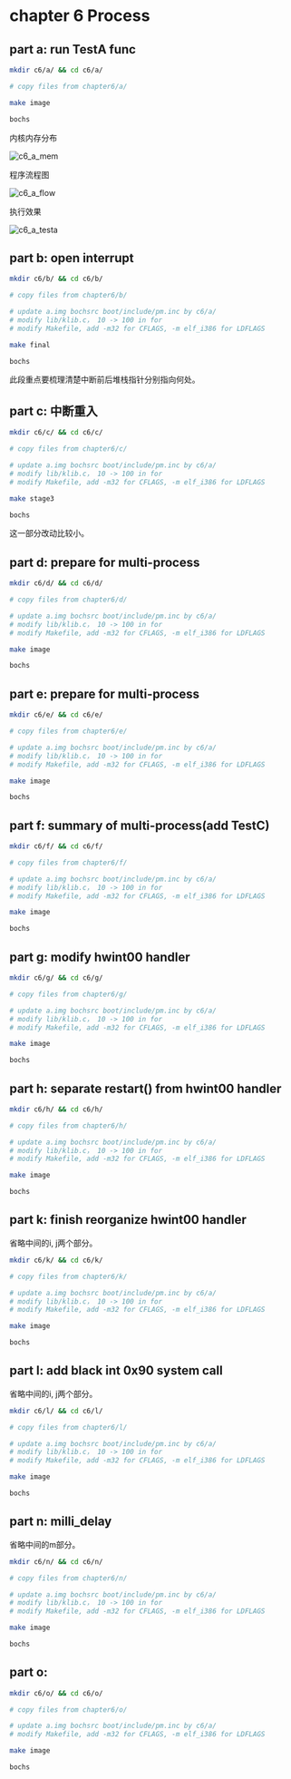 # chapter 6 Process

## part a: run TestA func

```bash
mkdir c6/a/ && cd c6/a/

# copy files from chapter6/a/

make image

bochs

```

内核内存分布

![c6_a_mem](https://raw.githubusercontent.com/jungle85gopy/orangeS/master/c6/a/c6_a_mem.png)

程序流程图

![c6_a_flow](https://raw.githubusercontent.com/jungle85gopy/orangeS/master/c6/a/c6_a_flow.png)

执行效果

![c6_a_testa](https://raw.githubusercontent.com/jungle85gopy/orangeS/master/c6/a/c6_a_testa.png)



## part b: open interrupt


```bash
mkdir c6/b/ && cd c6/b/

# copy files from chapter6/b/

# update a.img bochsrc boot/include/pm.inc by c6/a/
# modify lib/klib.c， 10 -> 100 in for
# modify Makefile, add -m32 for CFLAGS, -m elf_i386 for LDFLAGS

make final

bochs

```

此段重点要梳理清楚中断前后堆栈指针分别指向何处。


## part c: 中断重入


```bash
mkdir c6/c/ && cd c6/c/

# copy files from chapter6/c/

# update a.img bochsrc boot/include/pm.inc by c6/a/
# modify lib/klib.c， 10 -> 100 in for
# modify Makefile, add -m32 for CFLAGS, -m elf_i386 for LDFLAGS

make stage3

bochs

```

这一部分改动比较小。


## part d: prepare for multi-process


```bash
mkdir c6/d/ && cd c6/d/

# copy files from chapter6/d/

# update a.img bochsrc boot/include/pm.inc by c6/a/
# modify lib/klib.c， 10 -> 100 in for
# modify Makefile, add -m32 for CFLAGS, -m elf_i386 for LDFLAGS

make image

bochs

```


## part e: prepare for multi-process


```bash
mkdir c6/e/ && cd c6/e/

# copy files from chapter6/e/

# update a.img bochsrc boot/include/pm.inc by c6/a/
# modify lib/klib.c， 10 -> 100 in for
# modify Makefile, add -m32 for CFLAGS, -m elf_i386 for LDFLAGS

make image

bochs

```



## part f: summary of multi-process(add TestC)


```bash
mkdir c6/f/ && cd c6/f/

# copy files from chapter6/f/

# update a.img bochsrc boot/include/pm.inc by c6/a/
# modify lib/klib.c， 10 -> 100 in for
# modify Makefile, add -m32 for CFLAGS, -m elf_i386 for LDFLAGS

make image

bochs

```


## part g: modify hwint00 handler

```bash
mkdir c6/g/ && cd c6/g/

# copy files from chapter6/g/

# update a.img bochsrc boot/include/pm.inc by c6/a/
# modify lib/klib.c， 10 -> 100 in for
# modify Makefile, add -m32 for CFLAGS, -m elf_i386 for LDFLAGS

make image

bochs

```



## part h: separate restart() from hwint00 handler

```bash
mkdir c6/h/ && cd c6/h/

# copy files from chapter6/h/

# update a.img bochsrc boot/include/pm.inc by c6/a/
# modify lib/klib.c， 10 -> 100 in for
# modify Makefile, add -m32 for CFLAGS, -m elf_i386 for LDFLAGS

make image

bochs

```

## part k: finish reorganize hwint00 handler

省略中间的i, j两个部分。

```bash
mkdir c6/k/ && cd c6/k/

# copy files from chapter6/k/

# update a.img bochsrc boot/include/pm.inc by c6/a/
# modify lib/klib.c， 10 -> 100 in for
# modify Makefile, add -m32 for CFLAGS, -m elf_i386 for LDFLAGS

make image

bochs

```

## part l: add black int 0x90 system call

省略中间的i, j两个部分。

```bash
mkdir c6/l/ && cd c6/l/

# copy files from chapter6/l/

# update a.img bochsrc boot/include/pm.inc by c6/a/
# modify lib/klib.c， 10 -> 100 in for
# modify Makefile, add -m32 for CFLAGS, -m elf_i386 for LDFLAGS

make image

bochs

```

## part n: milli_delay 

省略中间的m部分。

```bash
mkdir c6/n/ && cd c6/n/

# copy files from chapter6/n/

# update a.img bochsrc boot/include/pm.inc by c6/a/
# modify lib/klib.c， 10 -> 100 in for
# modify Makefile, add -m32 for CFLAGS, -m elf_i386 for LDFLAGS

make image

bochs

```

## part o:


```bash
mkdir c6/o/ && cd c6/o/

# copy files from chapter6/o/

# update a.img bochsrc boot/include/pm.inc by c6/a/
# modify Makefile, add -m32 for CFLAGS, -m elf_i386 for LDFLAGS

make image

bochs

```

